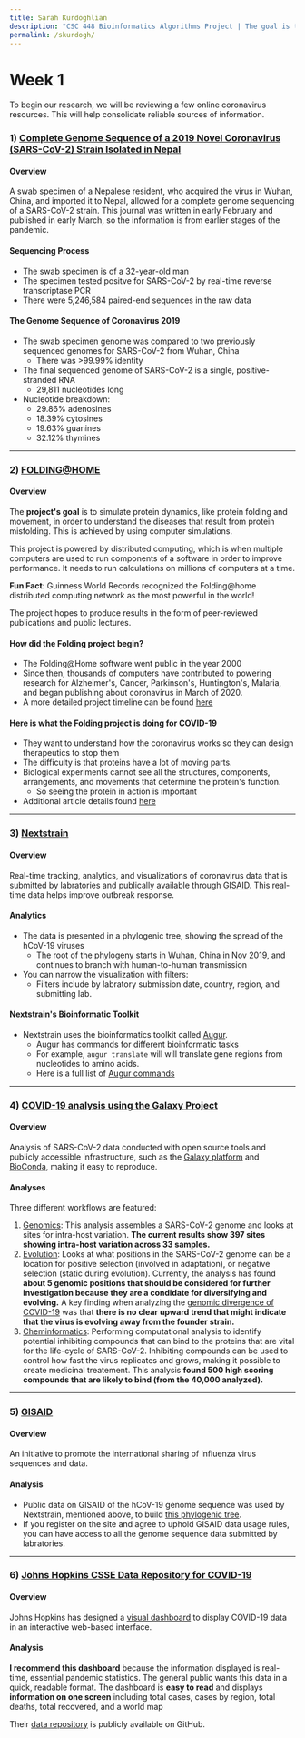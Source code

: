 ```yaml
---
title: Sarah Kurdoghlian
description: "CSC 448 Bioinformatics Algorithms Project | The goal is to aggregate bioinformatic analysis of COVID-19. We will be researching and analyzing the latest novel coronavirus data on a weekly basis as a part of CSC 448 Bioinformatics Algorithms at Cal Poly."
permalink: /skurdogh/
---
```


# Week 1
To begin our research, we will be reviewing a few online coronavirus resources. This will help consolidate reliable sources of information.

### 1) [Complete Genome Sequence of a 2019 Novel Coronavirus (SARS-CoV-2) Strain Isolated in Nepal](https://mra.asm.org/content/9/11/e00169-20)
#### **Overview**
A swab specimen of a Nepalese resident, who acquired the virus in Wuhan, China, and imported it to Nepal, allowed for a complete genome sequencing of a SARS-CoV-2 strain. This journal was written in early February and published in early March, so the information is from earlier stages of the pandemic.

#### **Sequencing Process**
- The swab specimen is of a 32-year-old man
- The specimen tested positve for SARS-CoV-2 by real-time reverse transcriptase PCR
- There were 5,246,584 paired-end sequences in the raw data

#### **The Genome Sequence of Coronavirus 2019**
- The swab specimen genome was compared to two previously sequenced genomes for SARS-CoV-2 from Wuhan, China
  - There was >99.99% identity
- The final sequenced genome of SARS-CoV-2 is a single, positive-stranded RNA 
  - 29,811 nucleotides long
- Nucleotide breakdown:
  - 29.86% adenosines
  - 18.39% cytosines
  - 19.63% guanines
  - 32.12% thymines

---

### 2) [FOLDING@HOME](https://foldingathome.org/)
#### **Overview**
The **project's goal** is to simulate protein dynamics, like protein folding and movement, in order to understand the diseases that result from protein misfolding. This is achieved by using computer simulations.

This project is powered by distributed computing, which is when multiple computers are used to run components of a software in order to improve performance. It needs to run calculations on millions of computers at a time.

**Fun Fact**: Guinness World Records recognized the Folding@home distributed computing network as the most powerful in the world!

The project hopes to produce results in the form of peer-reviewed publications and public lectures.

#### **How did the Folding project begin?**
- The Folding@Home software went public in the year 2000
- Since then, thousands of computers have contributed to powering research for Alzheimer's, Cancer, Parkinson's, Huntington's, Malaria, and began publishing about coronavirus in March of 2020.
- A more detailed project timeline can be found [here](https://foldingathome.org/project-timeline/)

#### **Here is what the Folding project is doing for COVID-19**
- They want to understand how the coronavirus works so they can design therapeutics to stop them
- The difficulty is that proteins have a lot of moving parts. 
- Biological experiments cannot see all the structures, components, arrangements, and movements that determine the protein's function.
  - So seeing the protein in action is important
- Additional article details found [here](https://foldingathome.org/2020/03/15/coronavirus-what-were-doing-and-how-you-can-help-in-simple-terms/)

---

### 3) [Nextstrain](https://nextstrain.org/)
#### **Overview**
Real-time tracking, analytics, and visualizations of coronavirus data that is submitted by labratories and publically available through [GISAID](https://www.gisaid.org/). This real-time data helps improve outbreak response.

#### **Analytics**
- The data is presented in a phylogenic tree, showing the spread of the hCoV-19 viruses
    - The root of the phylogeny starts in Wuhan, China in Nov 2019, and continues to branch with human-to-human transmission
- You can narrow the visualization with filters:
    - Filters include by labratory submission date, country, region, and submitting lab.

#### **Nextstrain's Bioinformatic Toolkit**
- Nextstrain uses the bioinformatics toolkit called [Augur](https://github.com/nextstrain/augur).
    - Augur has commands for different bioinformatic tasks
    - For example, `augur translate` will will translate gene regions from nucleotides to amino acids.
    - Here is a full list of [Augur commands](https://nextstrain.org/docs/bioinformatics/augur-commands)

---

### 4) [COVID-19 analysis using the Galaxy Project](https://covid19.galaxyproject.org/)
#### **Overview**
Analysis of SARS-CoV-2 data conducted with open source tools and publicly accessible infrastructure, such as the [Galaxy platform](https://galaxyproject.org/) and [BioConda](https://bioconda.github.io/), making it easy to reproduce.

#### **Analyses**
Three different workflows are featured:
1. [Genomics](https://covid19.galaxyproject.org/genomics/): This analysis assembles a SARS-CoV-2 genome and looks at sites for intra-host variation. **The current results show 397 sites showing intra-host variation across 33 samples.**
2. [Evolution](https://covid19.galaxyproject.org/evolution/): Looks at what positions in the SARS-CoV-2 genome can be a location for positive selection (involved in adaptation), or negative selection (static during evolution). Currently, the analysis has found **about 5 genomic positions that should be considered for further investigation because they are a condidate for diversifying and evolving.** A key finding when analyzing the [genomic divergence of COVID-19](https://covid19.galaxyproject.org/evolution/1-DiversityDivergence.html) was that **there is no clear upward trend that might indicate that the virus is evolving away from the founder strain.**
3. [Cheminformatics](https://covid19.galaxyproject.org/cheminformatics/#background): Performing computational analysis to identify potential inhibiting compounds that can bind to the proteins that are vital for the life-cycle of SARS-CoV-2. Inhibiting compounds can be used to control how fast the virus replicates and grows, making it possible to create medicinal treatement. This analysis **found 500 high scoring compounds that are likely to bind (from the 40,000 analyzed).**

---

### 5) [GISAID](https://www.gisaid.org/)
#### **Overview**
An initiative to promote the international sharing of influenza virus sequences and data.

#### **Analysis**
- Public data on GISAID of the hCoV-19 genome sequence was used by Nextstrain, mentioned above, to build [this phylogenic tree](https://www.gisaid.org/epiflu-applications/next-hcov-19-app/).
- If you register on the site and agree to uphold GISAID data usage rules, you can have access to all the genome sequence data submitted by labratories.

---

### 6) [Johns Hopkins CSSE Data Repository for COVID-19](https://github.com/CSSEGISandData/COVID-19)
#### **Overview**
Johns Hopkins has designed a [visual dashboard](https://www.arcgis.com/apps/opsdashboard/index.html#/bda7594740fd40299423467b48e9ecf6) to display COVID-19 data in an interactive web-based interface. 

#### **Analysis**
__I recommend this dashboard__ because the information displayed is real-time, essential pandemic statistics. The general public wants this data in a quick, readable format. The dashboard is **easy to read** and displays **information on one screen** including total cases, cases by region, total deaths, total recovered, and a world map

Their [data repository](https://github.com/CSSEGISandData/COVID-19) is publicly available on GitHub.